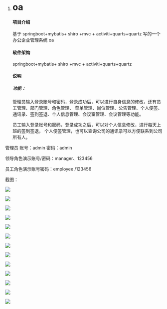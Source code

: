 1. # oa

   #### 项目介绍

   基于 springboot+mybatis+ shiro +mvc + activiti+quarts+quartz 写的一个办公企业管理系统 oa

   #### 软件架构

   springboot+mybatis+ shiro +mvc + activiti+quarts+quartz

   #### 说明

   ##### 功能：

   管理员输入登录账号和密码，登录成功后，可以进行自身信息的修改，还有员工管理、部门管理、角色管理、
   菜单管理、岗位管理、公告管理、个人便签、通讯录、签到签退、个人信息管理、会议室管理、会议管理等功能。
   
   员工输入登录账号和密码，登录成功之后，可以对个人信息修改，进行每天上班的签到签退，
   个人便签管理，也可以查询公司的通讯录可以方便联系到公司所有人。


管理员 账号：admin 密码：admin

领导角色演示账号/密码：manager、123456

员工角色演示账号密码：employee /123456

   

   截图：

   ![](https://github.com/ynwynw/oa-public/tree/master/%E6%88%AA%E5%9B%BE/图片2.png)
   
   ![](https://github.com/ynwynw/oa-public/tree/master/%E6%88%AA%E5%9B%BE/图片3.png)
   
   ![](https://github.com/ynwynw/oa-public/tree/master/%E6%88%AA%E5%9B%BE/图片4.png)
      
   ![](https://github.com/ynwynw/oa-public/tree/master/%E6%88%AA%E5%9B%BE/图片5.png)
   
   ![](https://github.com/ynwynw/oa-public/tree/master/%E6%88%AA%E5%9B%BE/图片6.png)
   
   ![](https://github.com/ynwynw/oa-public/tree/master/%E6%88%AA%E5%9B%BE/图片7.png)
   
   ![](https://github.com/ynwynw/oa-public/tree/master/%E6%88%AA%E5%9B%BE/图片8.png)
   
   ![](https://github.com/ynwynw/oa-public/tree/master/%E6%88%AA%E5%9B%BE/图片9.png)
   
   ![](https://github.com/ynwynw/oa-public/tree/master/%E6%88%AA%E5%9B%BE/图片10.png)
      
   ![](https://github.com/ynwynw/oa-public/tree/master/%E6%88%AA%E5%9B%BE/图片11.png)
      
   ![](https://github.com/ynwynw/oa-public/tree/master/%E6%88%AA%E5%9B%BE/图片12.png)
      
   ![](https://github.com/ynwynw/oa-public/tree/master/%E6%88%AA%E5%9B%BE/图片13.png)
   
   ![](https://github.com/ynwynw/oa-public/tree/master/%E6%88%AA%E5%9B%BE/图片14.png)